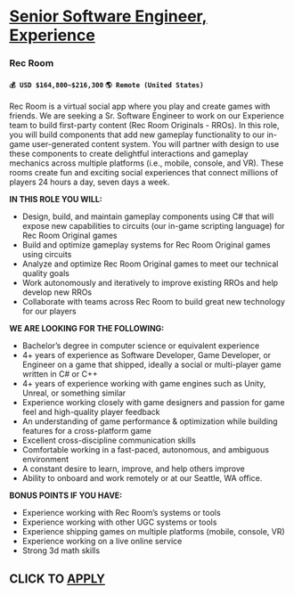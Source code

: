 # [Senior Software Engineer, Experience](https://www.remotewlb.com/apply/senior-software-engineer-experience-116798)  
### Rec Room  
#### `💰 USD $164,800~$216,300` `🌎 Remote (United States)`  

Rec Room is a virtual social app where you play and create games with friends. We are seeking a Sr. Software Engineer to work on our Experience team to build first-party content (Rec Room Originals - RROs). In this role, you will build components that add new gameplay functionality to our in-game user-generated content system. You will partner with design to use these components to create delightful interactions and gameplay mechanics across multiple platforms (i.e., mobile, console, and VR). These rooms create fun and exciting social experiences that connect millions of players 24 hours a day, seven days a week.

**IN THIS ROLE YOU WILL:**

  * Design, build, and maintain gameplay components using C# that will expose new capabilities to circuits (our in-game scripting language) for Rec Room Original games
  * Build and optimize gameplay systems for Rec Room Original games using circuits
  * Analyze and optimize Rec Room Original games to meet our technical quality goals
  * Work autonomously and iteratively to improve existing RROs and help develop new RROs
  * Collaborate with teams across Rec Room to build great new technology for our players

**WE ARE LOOKING FOR THE FOLLOWING:**

  * Bachelor’s degree in computer science or equivalent experience
  * 4+ years of experience as Software Developer, Game Developer, or Engineer on a game that shipped, ideally a social or multi-player game written in C# or C++
  * 4+ years of experience working with game engines such as Unity, Unreal, or something similar 
  * Experience working closely with game designers and passion for game feel and high-quality player feedback
  * An understanding of game performance & optimization while building features for a cross-platform game
  * Excellent cross-discipline communication skills 
  * Comfortable working in a fast-paced, autonomous, and ambiguous environment
  * A constant desire to learn, improve, and help others improve
  * Ability to onboard and work remotely or at our Seattle, WA office.

**BONUS POINTS IF YOU HAVE:**

  * Experience working with Rec Room’s systems or tools 
  * Experience working with other UGC systems or tools 
  * Experience shipping games on multiple platforms (mobile, console, VR)
  * Experience working on a live online service
  * Strong 3d math skills

  
## CLICK TO [APPLY](https://www.remotewlb.com/apply/senior-software-engineer-experience-116798)

